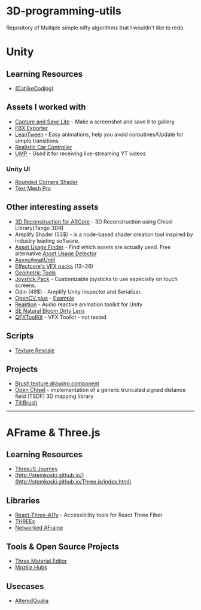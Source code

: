 # 3D-programming-utils

Repository of Multiple simple nifty algorithms that I wouldn't like to redo.

# Unity
## Learning Resources
 * [(CatlikeCoding)](https://catlikecoding.com/unity/tutorials/)

## Assets I worked with 
 * [Capture and Save Lite](https://assetstore.unity.com/packages/tools/integration/capture-and-save-lite-18755) - Make a screenshot and save it to gallery.
 * [FBX Exporter](https://assetstore.unity.com/packages/essentials/fbx-exporter-101408)
 * [LeanTween](https://assetstore.unity.com/packages/tools/animation/leantween-3595) - Easy animations, help you avoid coroutines/Update for simple transitions
 * [Realistic Car Controller](https://assetstore.unity.com/packages/tools/physics/realistic-car-controller-16296)
 * [UMP](https://assetstore.unity.com/packages/tools/video/ump-win-mac-linux-webgl-49625) - Used it for receiving live-streaming YT videos
 
 ### Unity UI
 * [Rounded Corners Shader](https://github.com/Nobinator/Unity-UI-Rounded-Corners)
 * [Text Mesh Pro](https://assetstore.unity.com/packages/essentials/beta-projects/textmesh-pro-84126)


## Other interesting assets
* [3D Reconstruction for ARCore](https://assetstore.unity.com/packages/tools/integration/3d-reconstruction-for-arcore-android-only-136919) - 3D Reconstruction using Chisel Library(Tango 3DR)
* Amplify Shader (53$) - is a node-based shader creation tool inspired by industry leading software.
* [Asset Usage Finder](https://assetstore.unity.com/packages/tools/utilities/asset-usage-finder-59997) - Find which assets are actually used. Free alternative [Asset Usage Detector](https://assetstore.unity.com/packages/tools/utilities/asset-usage-detector-112837)
* [AsyncAwaitUntil](https://github.com/svermeulen/Unity3dAsyncAwaitUtil)
* [Effectcore's VFX packs](https://assetstore.unity.com/publishers/25749) (13$-26$)
* [Geometric Tools](https://www.geometrictools.com/Samples/Physics.html)
* [Joystick Pack](https://assetstore.unity.com/packages/tools/input-management/joystick-pack-107631) - Customizable joysticks to use especially on touch screens. 
* Odin (49$) - Amplify Unity Inspector and Serializer.
* [OpenCV plus](https://assetstore.unity.com/packages/tools/integration/opencv-plus-unity-85928) - [Example](https://medium.com/dreamarofficial/doodle-ar-bringing-your-doodles-into-the-realm-of-ar-18cfde0e3cd1)
* [Reaktion](https://github.com/keijiro/Reaktion) - Audio reactive animation toolkit for Unity
* [SE Natural Bloom Dirty Lens](https://github.com/sonicether/SE-Natural-Bloom-Dirty-Lens)
* [QFXToolKit](https://github.com/qine/QFXToolKit) - VFX Toolkit - not tested

## Scripts
* [Texture Rescale](http://wiki.unity3d.com/index.php/TextureScale?_ga=2.204131607.686182911.1572621691-1454743221.1512123055)

## Projects
* [Brush texture drawing component](https://github.com/sugi-cho/Unity-ProjectionSpray-v2/tree/master/Assets/01_SimpleDraw/Scripts)
* [Open Chisel](https://github.com/personalrobotics/OpenChisel) - implementation of a generic truncated signed distance field (TSDF) 3D mapping library
* [TiltBrush](https://github.com/googlevr/tilt-brush)

---

# AFrame & Three.js
## Learning Resources
* [ThreeJS Journey](https://threejs-journey.xyz/)
* [http://stemkoski.github.io/](http://stemkoski.github.io/Three.js/index.html)

## Libraries
* [React-Three-A11y](https://github.com/pmndrs/react-three-a11y) - Accessibility tools for React Three Fiber
* [THREEx](http://www.threejsgames.com/extensions/)
* [Networked AFrame](https://www.npmjs.com/package/networked-aframe)

## Tools & Open Source Projects
* [Three Material Editor](https://github.com/RenaudRohlinger/three-material-editor)
* [Mozilla Hubs](https://hubs.mozilla.com/)

## Usecases 
* [AlteredQualia](https://alteredqualia.com/)
